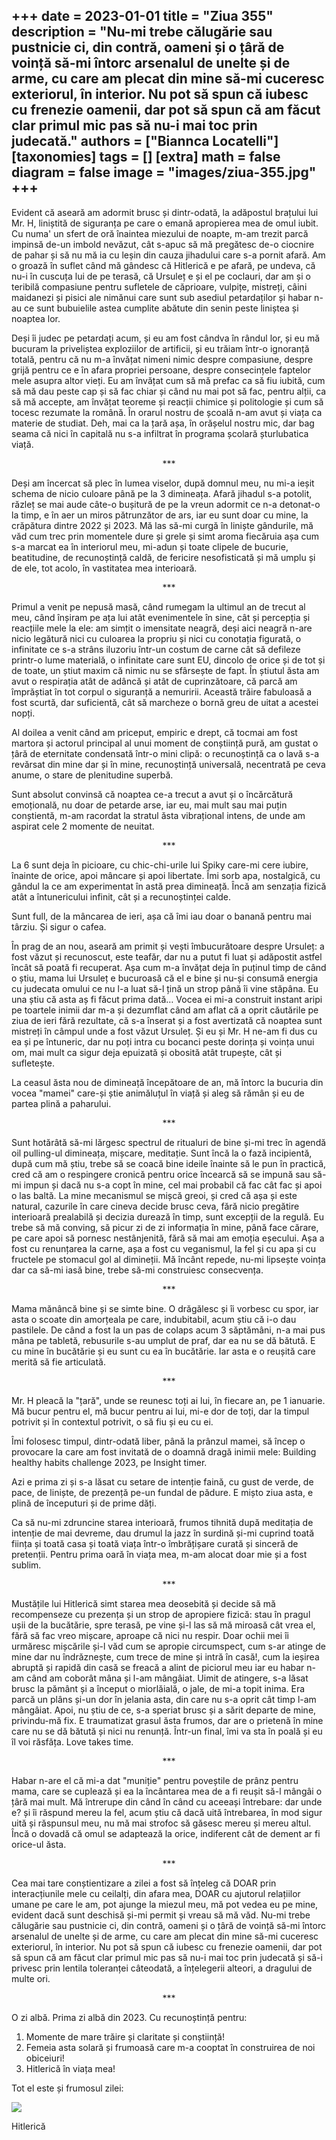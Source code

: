 
+++
date = 2023-01-01
title = "Ziua 355"
description = "Nu-mi trebe călugărie sau pustnicie ci, din contră, oameni și o țâră de voință să-mi întorc arsenalul de unelte și de arme, cu care am plecat din mine să-mi cuceresc exteriorul, în interior. Nu pot să spun că iubesc cu frenezie oamenii, dar pot să spun că am făcut clar primul mic pas să nu-i mai toc prin judecată."
authors = ["Biannca Locatelli"]
[taxonomies]
tags = []
[extra]
math = false
diagram = false
image = "images/ziua-355.jpg"
+++
---

Evident că aseară am adormit brusc și dintr-odată, la adăpostul brațului lui Mr. H, liniștită de siguranța pe care o emană apropierea mea de omul iubit. Cu numa' un sfert de oră înaintea miezului de noapte, m-am trezit parcă impinsă de-un imbold nevăzut, cât s-apuc să mă pregătesc de-o ciocnire de pahar și să nu mă ia cu leșin din cauza jihadului care s-a pornit afară. Am o groază în suflet când mă gândesc că Hitlerică e pe afară, pe undeva, că nu-i în cuscuța lui de pe terasă, că Ursuleț e și el pe coclauri, dar am și o teribilă compasiune pentru sufletele de căprioare, vulpițe, mistreți, câini maidanezi și pisici ale nimănui care sunt sub asediul petardaților și habar n-au ce sunt bubuielile astea cumplite abătute din senin peste liniștea și noaptea lor.

Deși îi judec pe petardați acum, și eu am fost cândva în rândul lor, și eu mă bucuram la priveliștea exploziilor de artificii, și eu trăiam într-o ignoranță totală, pentru că nu m-a învățat nimeni nimic despre compasiune, despre grijă pentru ce e în afara propriei persoane, despre consecințele faptelor mele asupra altor vieți. Eu am învățat cum să mă prefac ca să fiu iubită, cum să mă dau peste cap și să fac chiar și când nu mai pot să fac, pentru alții, ca să mă accepte, am învățat teoreme și reacții chimice și politologie și cum să tocesc rezumate la română. În orarul nostru de școală n-am avut și viața ca materie de studiat. Deh, mai ca la țară așa, în orășelul nostru mic, dar bag seama că nici în capitală nu s-a infiltrat în programa școlară șturlubatica viață.

<p style="text-align: center;">***</p>

Deși am încercat să plec în lumea viselor, după domnul meu, nu mi-a ieșit schema de nicio culoare până pe la 3 dimineața. Afară jihadul s-a potolit, răzleț se mai aude câte-o bușitură de pe la vreun adormit ce n-a detonat-o la timp, e în aer un miros pătrunzător de ars, iar eu sunt doar cu mine, la crăpătura dintre 2022 și 2023. Mă las să-mi curgă în liniște gândurile, mă văd cum trec prin momentele dure și grele și simt aroma fiecăruia așa cum s-a marcat ea în interiorul meu, mi-adun și toate clipele de bucurie, beatitudine, de recunoștință caldă, de fericire nesofisticată și mă umplu și de ele, tot acolo, în vastitatea mea interioară.

<p style="text-align: center;">***</p>

Primul a venit pe nepusă masă, când rumegam la ultimul an de trecut al meu, când înșiram pe ața lui atât evenimentele în sine, cât și percepția și reacțiile mele la ele: am simțit o imensitate neagră, deși aici neagră n-are nicio legătură nici cu culoarea la propriu și nici cu conotația figurată, o infinitate ce s-a strâns iluzoriu într-un costum de carne cât să defileze printr-o lume materială, o infinitate care sunt EU, dincolo de orice și de tot și de toate, un știut maxim că nimic nu se sfârsește de fapt. În știutul ăsta am avut o respirația atât de adâncă și atât de cuprinzătoare, că parcă am împrăștiat în tot corpul o siguranță a nemuririi. Această trăire fabuloasă a fost scurtă, dar suficientă, cât să marcheze o bornă greu de uitat a acestei nopți.

Al doilea a venit când am priceput, empiric e drept, că tocmai am fost martora și actorul principal al unui moment de conștiință pură, am gustat o țâră de eternitate condensată într-o mini clipă: o recunoștință ca o lavă s-a revărsat din mine dar și în mine, recunoștință universală, necentrată pe ceva anume, o stare de plenitudine superbă.

Sunt absolut convinsă că noaptea ce-a trecut a avut și o încărcătură emoțională, nu doar de petarde arse, iar eu, mai mult sau mai puțin conștientă, m-am racordat la stratul ăsta vibrațional intens, de unde am aspirat cele 2 momente de neuitat.

<p style="text-align: center;">***</p>

La 6 sunt deja în picioare, cu chic-chi-urile lui Spiky care-mi cere iubire, înainte de orice, apoi mâncare și apoi libertate. Îmi sorb apa, nostalgică, cu gândul la ce am experimentat în astă prea dimineață. Încă am senzația fizică atât a întunericului infinit, cât și a recunoștinței calde.

Sunt full, de la mâncarea de ieri, așa că îmi iau doar o banană pentru mai târziu. Și sigur o cafea.

În prag de an nou, aseară am primit și vești îmbucurătoare despre Ursuleț: a fost văzut și recunoscut, este teafăr, dar nu a putut fi luat și adăpostit astfel încât să poată fi recuperat. Așa cum m-a învățat deja în puținul timp de când o știu, mama lui Ursuleț e bucuroasă că el e bine și nu-și consumă energia cu judecata omului ce nu l-a luat să-l țină un strop până îi vine stăpâna. Eu una știu că asta aș fi făcut prima dată… Vocea ei mi-a construit instant aripi pe toartele inimii dar m-a și dezumflat când am aflat că a oprit căutările pe ziua de ieri fără rezultate, că s-a înserat și a fost avertizată că noaptea sunt mistreți în câmpul unde a fost văzut Ursuleț. Și eu și Mr. H ne-am fi dus cu ea și pe întuneric, dar nu poți intra cu bocanci peste dorința și voința unui om, mai mult ca sigur deja epuizată și obosită atât trupește, cât și sufletește.

La ceasul ăsta nou de dimineață începătoare de an, mă întorc la bucuria din vocea "mamei" care-și știe animăluțul în viață și aleg să rămân și eu de partea plină a paharului.

<p style="text-align: center;">***</p>

Sunt hotărâtă să-mi lărgesc spectrul de ritualuri de bine și-mi trec în agendă oil pulling-ul dimineața, mișcare, meditație. Sunt încă la o fază incipientă, după cum mă știu, trebe să se coacă bine ideile înainte să le pun în practică, cred că am o respingere cronică pentru orice încearcă să se impună sau să-mi impun și dacă nu s-a copt în mine, cel mai probabil că fac cât fac și apoi o las baltă. La mine mecanismul se mișcă greoi, și cred că așa și este natural, cazurile în care cineva decide brusc ceva, fără nicio pregătire interioară prealabilă și decizia durează în timp, sunt excepții de la regulă. Eu trebe să mă conving, să picur zi de zi informația în mine, până face cărare, pe care apoi să pornesc nestânjenită, fără să mai am emoția eșecului. Așa a fost cu renunțarea la carne, așa a fost cu veganismul, la fel și cu apa și cu fructele pe stomacul gol al dimineții. Mă încânt repede, nu-mi lipsește voința dar ca să-mi iasă bine, trebe să-mi construiesc consecvența.

<p style="text-align: center;">***</p>

Mama mănâncă bine și se simte bine. O drăgălesc și îi vorbesc cu spor, iar asta o scoate din amorțeala pe care, indubitabil, acum știu că i-o dau pastilele. De când a fost la un pas de colaps acum 3 săptămâni, n-a mai pus mâna pe tabletă, rebusurile s-au umplut de praf, dar ea nu se dă bătută. E cu mine în bucătărie și eu sunt cu ea în bucătărie. Iar asta e o reușită care merită să fie articulată.

<p style="text-align: center;">***</p>

Mr. H pleacă la "țară", unde se reunesc toți ai lui, în fiecare an, pe 1 ianuarie. Mă bucur pentru el, mă bucur pentru ai lui, mi-e dor de toți, dar la timpul potrivit și în contextul potrivit, o să fiu și eu cu ei.

Îmi folosesc timpul, dintr-odată liber, până la prânzul mamei, să încep o provocare la care am fost invitată de o doamnă dragă inimii mele: Building healthy habits challenge 2023, pe Insight timer.

Azi e prima zi și s-a lăsat cu setare de intenție faină, cu gust de verde, de pace, de liniște, de prezență pe-un fundal de pădure. E mișto ziua asta, e plină de începuturi și de prime dăți.

Ca să nu-mi zdruncine starea interioară, frumos tihnită după meditația de intenție de mai devreme, dau drumul la jazz în surdină și-mi cuprind toată ființa și toată casa și toată viața într-o îmbrățișare curată și sinceră de pretenții. Pentru prima oară în viața mea, m-am alocat doar mie și a fost sublim.

<p style="text-align: center;">***</p>

Mustățile lui Hitlerică simt starea mea deosebită și decide să mă recompenseze cu prezența și un strop de apropiere fizică: stau în pragul ușii de la bucătărie, spre terasă, pe vine și-l las să mă miroasă cât vrea el, fără să fac vreo mișcare, aproape că nici nu respir. Doar ochii mei îi urmăresc mișcările și-l văd cum se apropie circumspect, cum s-ar atinge de mine dar nu îndrăznește, cum trece de mine și intră în casă!, cum la ieșirea abruptă și rapidă din casă se freacă a alint de piciorul meu iar eu habar n-am când am coborât mâna și l-am mângâiat. Uimit de atingere, s-a lăsat brusc la pământ și a început o miorlăială, o jale, de mi-a topit inima. Era parcă un plâns și-un dor în jelania asta, din care nu s-a oprit cât timp l-am mângâiat. Apoi, nu știu de ce, s-a speriat brusc și a sărit departe de mine, privindu-mă fix. E traumatizat grasul ăsta frumos, dar are o prietenă în mine care nu se dă bătută și nici nu renunță. Într-un final, îmi va sta în poală și eu îl voi răsfăța. Love takes time.

<p style="text-align: center;">***</p>

Habar n-are el că mi-a dat "muniție" pentru poveștile de prânz pentru mama, care se cuplează și ea la încântarea mea de a fi reușit să-l mângâi o țâră mai mult. Mă întrerupe din când în când cu aceeași întrebare: dar unde e? și îi răspund mereu la fel, acum știu că dacă uită întrebarea, în mod sigur uită și răspunsul meu, nu mă mai strofoc să găsesc mereu și mereu altul. Încă o dovadă că omul se adaptează la orice, indiferent cât de dement ar fi orice-ul ăsta.

<p style="text-align: center;">***</p>

Cea mai tare conștientizare a zilei a fost să înțeleg că DOAR prin interacțiunile mele cu ceilalți, din afara mea, DOAR cu ajutorul relațiilor umane pe care le am, pot ajunge la miezul meu, mă pot vedea eu pe mine, evident dacă sunt deschisă și-mi permit și vreau să mă văd. Nu-mi trebe călugărie sau pustnicie ci, din contră, oameni și o țâră de voință să-mi întorc arsenalul de unelte și de arme, cu care am plecat din mine să-mi cuceresc exteriorul, în interior. Nu pot să spun că iubesc cu frenezie oamenii, dar pot să spun că am făcut clar primul mic pas să nu-i mai toc prin judecată și să-i privesc prin lentila toleranței câteodată, a înțelegerii alteori, a dragului de multe ori.

<p style="text-align: center;">***</p>

O zi albă. Prima zi albă din 2023. Cu recunoștință pentru:
1. Momente de mare trăire și claritate și conștiință!
2. Femeia asta solară și frumoasă care m-a cooptat în construirea de noi obiceiuri!
3. Hitlerică în viața mea!

Tot el este și frumosul zilei:

<div class="flex justify-center">
  <img src="images/355-1-793x1024.jpeg" />
</div>

Hitlerică
